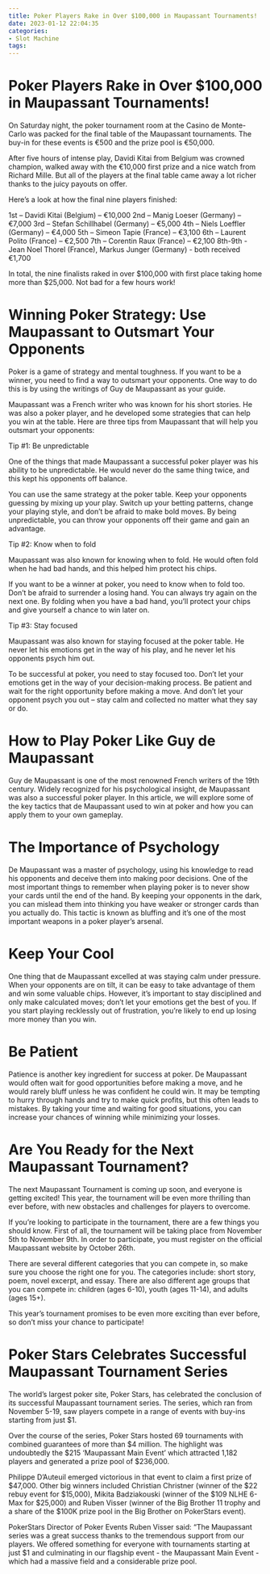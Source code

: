 ```yaml
---
title: Poker Players Rake in Over $100,000 in Maupassant Tournaments!
date: 2023-01-12 22:04:35
categories:
- Slot Machine
tags:
---
```



#  Poker Players Rake in Over $100,000 in Maupassant Tournaments!

On Saturday night, the poker tournament room at the Casino de Monte-Carlo was packed for the final table of the Maupassant tournaments. The buy-in for these events is €500 and the prize pool is €50,000.

After five hours of intense play, Davidi Kitai from Belgium was crowned champion, walked away with the €10,000 first prize and a nice watch from Richard Mille. But all of the players at the final table came away a lot richer thanks to the juicy payouts on offer.

Here’s a look at how the final nine players finished:

1st – Davidi Kitai (Belgium) – €10,000
2nd – Manig Loeser (Germany) – €7,000
3rd – Stefan Schillhabel (Germany) – €5,000
4th – Niels Loeffler (Germany) – €4,000
5th – Simeon Tapie (France) – €3,100
6th – Laurent Polito (France) – €2,500
7th – Corentin Raux (France) – €2,100 
8th-9th - Jean Noel Thorel (France), Markus Junger (Germany) - both received €1,700

In total, the nine finalists raked in over $100,000 with first place taking home more than $25,000. Not bad for a few hours work!

#  Winning Poker Strategy: Use Maupassant to Outsmart Your Opponents

Poker is a game of strategy and mental toughness. If you want to be a winner, you need to find a way to outsmart your opponents. One way to do this is by using the writings of Guy de Maupassant as your guide.

Maupassant was a French writer who was known for his short stories. He was also a poker player, and he developed some strategies that can help you win at the table. Here are three tips from Maupassant that will help you outsmart your opponents:

Tip #1: Be unpredictable

One of the things that made Maupassant a successful poker player was his ability to be unpredictable. He would never do the same thing twice, and this kept his opponents off balance.

You can use the same strategy at the poker table. Keep your opponents guessing by mixing up your play. Switch up your betting patterns, change your playing style, and don’t be afraid to make bold moves. By being unpredictable, you can throw your opponents off their game and gain an advantage.

Tip #2: Know when to fold

Maupassant was also known for knowing when to fold. He would often fold when he had bad hands, and this helped him protect his chips.

If you want to be a winner at poker, you need to know when to fold too. Don’t be afraid to surrender a losing hand. You can always try again on the next one. By folding when you have a bad hand, you’ll protect your chips and give yourself a chance to win later on.

Tip #3: Stay focused

Maupassant was also known for staying focused at the poker table. He never let his emotions get in the way of his play, and he never let his opponents psych him out.

To be successful at poker, you need to stay focused too. Don’t let your emotions get in the way of your decision-making process. Be patient and wait for the right opportunity before making a move. And don’t let your opponent psych you out – stay calm and collected no matter what they say or do.

#  How to Play Poker Like Guy de Maupassant

Guy de Maupassant is one of the most renowned French writers of the 19th century. Widely recognized for his psychological insight, de Maupassant was also a successful poker player. In this article, we will explore some of the key tactics that de Maupassant used to win at poker and how you can apply them to your own gameplay.

# The Importance of Psychology

De Maupassant was a master of psychology, using his knowledge to read his opponents and deceive them into making poor decisions. One of the most important things to remember when playing poker is to never show your cards until the end of the hand. By keeping your opponents in the dark, you can mislead them into thinking you have weaker or stronger cards than you actually do. This tactic is known as bluffing and it’s one of the most important weapons in a poker player’s arsenal.

# Keep Your Cool

One thing that de Maupassant excelled at was staying calm under pressure. When your opponents are on tilt, it can be easy to take advantage of them and win some valuable chips. However, it’s important to stay disciplined and only make calculated moves; don’t let your emotions get the best of you. If you start playing recklessly out of frustration, you’re likely to end up losing more money than you win.

# Be Patient

Patience is another key ingredient for success at poker. De Maupassant would often wait for good opportunities before making a move, and he would rarely bluff unless he was confident he could win. It may be tempting to hurry through hands and try to make quick profits, but this often leads to mistakes. By taking your time and waiting for good situations, you can increase your chances of winning while minimizing your losses.

#  Are You Ready for the Next Maupassant Tournament?

The next Maupassant Tournament is coming up soon, and everyone is getting excited! This year, the tournament will be even more thrilling than ever before, with new obstacles and challenges for players to overcome.

If you’re looking to participate in the tournament, there are a few things you should know. First of all, the tournament will be taking place from November 5th to November 9th. In order to participate, you must register on the official Maupassant website by October 26th.

There are several different categories that you can compete in, so make sure you choose the right one for you. The categories include: short story, poem, novel excerpt, and essay. There are also different age groups that you can compete in: children (ages 6-10), youth (ages 11-14), and adults (ages 15+).

This year’s tournament promises to be even more exciting than ever before, so don’t miss your chance to participate!

#  Poker Stars Celebrates Successful Maupassant Tournament Series

The world’s largest poker site, Poker Stars, has celebrated the conclusion of its successful Maupassant tournament series. The series, which ran from November 5-19, saw players compete in a range of events with buy-ins starting from just $1.

Over the course of the series, Poker Stars hosted 69 tournaments with combined guarantees of more than $4 million. The highlight was undoubtedly the $215 ‘Maupassant Main Event’ which attracted 1,182 players and generated a prize pool of $236,000.

Philippe D’Auteuil emerged victorious in that event to claim a first prize of $47,000. Other big winners included Christian Christner (winner of the $22 rebuy event for $15,000), Mikita Badziakouski (winner of the $109 NLHE 6-Max for $25,000) and Ruben Visser (winner of the Big Brother 11 trophy and a share of the $100K prize pool in the Big Brother on PokerStars event).

PokerStars Director of Poker Events Ruben Visser said: “The Maupassant series was a great success thanks to the tremendous support from our players. We offered something for everyone with tournaments starting at just $1 and culminating in our flagship event - the Maupassant Main Event - which had a massive field and a considerable prize pool.
